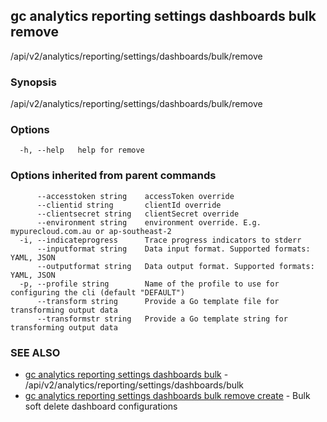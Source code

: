 ## gc analytics reporting settings dashboards bulk remove

/api/v2/analytics/reporting/settings/dashboards/bulk/remove

### Synopsis

/api/v2/analytics/reporting/settings/dashboards/bulk/remove

### Options

```
  -h, --help   help for remove
```

### Options inherited from parent commands

```
      --accesstoken string    accessToken override
      --clientid string       clientId override
      --clientsecret string   clientSecret override
      --environment string    environment override. E.g. mypurecloud.com.au or ap-southeast-2
  -i, --indicateprogress      Trace progress indicators to stderr
      --inputformat string    Data input format. Supported formats: YAML, JSON
      --outputformat string   Data output format. Supported formats: YAML, JSON
  -p, --profile string        Name of the profile to use for configuring the cli (default "DEFAULT")
      --transform string      Provide a Go template file for transforming output data
      --transformstr string   Provide a Go template string for transforming output data
```

### SEE ALSO

* [gc analytics reporting settings dashboards bulk](gc_analytics_reporting_settings_dashboards_bulk.html)	 - /api/v2/analytics/reporting/settings/dashboards/bulk
* [gc analytics reporting settings dashboards bulk remove create](gc_analytics_reporting_settings_dashboards_bulk_remove_create.html)	 - Bulk soft delete dashboard configurations


